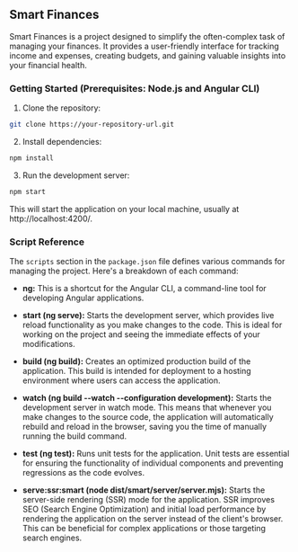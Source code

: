 ## Smart Finances

Smart Finances is a project designed to simplify the often-complex task of managing your finances. It provides a user-friendly interface for tracking income and expenses, creating budgets, and gaining valuable insights into your financial health.

### Getting Started (**Prerequisites:** Node.js and Angular CLI)

1. Clone the repository:

```bash
git clone https://your-repository-url.git
```

2. Install dependencies:

```bash
npm install
```

3. Run the development server:

```bash
npm start
```

This will start the application on your local machine, usually at http://localhost:4200/.

### Script Reference

The `scripts` section in the `package.json` file defines various commands for managing the project. Here's a breakdown of each command:

* **ng:** This is a shortcut for the Angular CLI, a command-line tool for developing Angular applications.

* **start (ng serve):** Starts the development server, which provides live reload functionality as you make changes to the code. This is ideal for working on the project and seeing the immediate effects of your modifications.

* **build (ng build):** Creates an optimized production build of the application. This build is intended for deployment to a hosting environment where users can access the application.

* **watch (ng build --watch --configuration development):** Starts the development server in watch mode. This means that whenever you make changes to the source code, the application will automatically rebuild and reload in the browser, saving you the time of manually running the build command.

* **test (ng test):** Runs unit tests for the application. Unit tests are essential for ensuring the functionality of individual components and preventing regressions as the code evolves.

* **serve:ssr:smart (node dist/smart/server/server.mjs):** Starts the server-side rendering (SSR) mode for the application.  SSR improves SEO (Search Engine Optimization) and initial load performance by rendering the application on the server instead of the client's browser. This can be beneficial for complex applications or those targeting search engines.
